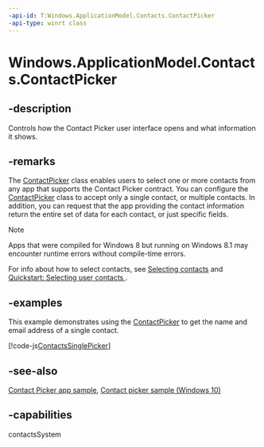 ```yaml
---
-api-id: T:Windows.ApplicationModel.Contacts.ContactPicker
-api-type: winrt class
---
```


<!-- Class syntax.
public class ContactPicker : Windows.ApplicationModel.Contacts.IContactPicker, Windows.ApplicationModel.Contacts.IContactPicker2, Windows.ApplicationModel.Contacts.IContactPicker3
-->

# Windows.ApplicationModel.Contacts.ContactPicker

## -description
Controls how the Contact Picker user interface opens and what information it shows.

## -remarks
The [ContactPicker](contactpicker.md) class enables users to select one or more contacts from any app that supports the Contact Picker contract. You can configure the [ContactPicker](contactpicker.md) class to accept only a single contact, or multiple contacts. In addition, you can request that the app providing the contact information return the entire set of data for each contact, or just specific fields.

> [!NOTE]
> Apps that were compiled for Windows 8 but running on Windows 8.1 may encounter runtime errors without compile-time errors.

For info about how to select contacts, see [Selecting contacts](http://msdn.microsoft.com/library/35fedee6-2b0e-4391-84ba-5e9191d4e442) and [Quickstart: Selecting user contacts ](http://msdn.microsoft.com/library/1330470e-efd2-41e1-934e-08ec081ba3c2).

## -examples
This example demonstrates using the [ContactPicker](contactpicker.md) to get the name and email address of a single contact.



[!code-js[ContactsSinglePicker](../windows.applicationmodel.contacts.provider/code/ContactsMain/javascript/js/contacts.js#SnippetContactsSinglePicker)]

## -see-also
[Contact Picker app sample](http://go.microsoft.com/fwlink/p/?linkid=231575), [Contact picker sample (Windows 10)](http://go.microsoft.com/fwlink/p/?LinkId=624041)

## -capabilities
contactsSystem
